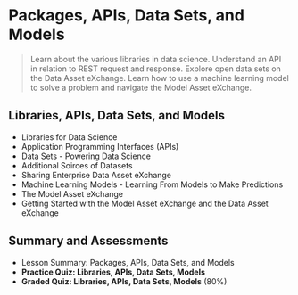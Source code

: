 # Packages, APIs, Data Sets, and Models
> Learn about the various libraries in data science. Understand an API in relation to REST request and response. Explore open data sets on the Data Asset eXchange. Learn how to use a machine learning model to solve a problem and navigate the Model Asset eXchange.
## Libraries, APIs, Data Sets, and Models
- Libraries for Data Science
- Application Programming Interfaces (APIs)
- Data Sets - Powering Data Science
- Additional Soirces of Datasets
- Sharing Enterprise Data Asset eXchange
- Machine Learning Models - Learning From Models to Make Predictions
- The Model Asset eXchange
- Getting Started with the Model Asset eXchange and the Data Asset eXchange
## Summary and Assessments
- Lesson Summary: Packages, APIs, Data Sets, and Models
- **Practice Quiz: Libraries, APIs, Data Sets, Models**
- **Graded Quiz: Libraries, APIs, Data Sets, Models** (80%)
